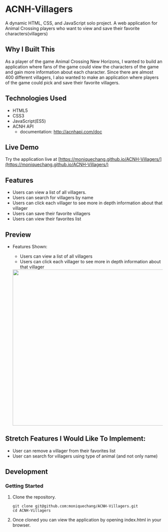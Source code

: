 # ACNH-Villagers

A dynamic HTML, CSS, and JavaScript solo project.
A web application for Animal Crossing players who want to view and save their favorite characters(villagers)

## Why I Built This

As a player of the game Animal Crossing New Horizons, I wanted to build an application where fans of the game could view the characters of the game and gain more information about each character. Since there are almost 400 different villagers, I also wanted to make an application where players of the game could pick and save their favorite villagers.

## Technologies Used

- HTML5
- CSS3
- JavaScript(ES5)
- ACNH API
  - documentation: http://acnhapi.com/doc

## Live Demo

Try the application live at [https://moniquechang.github.io/ACNH-Villagers/](https://moniquechang.github.io/ACNH-Villagers/)

## Features

- Users can view a list of all villagers.
- Users can search for villagers by name
- Users can click each villager to see more in depth information about that villager
- Users can save their favorite villagers
- Users can view their favorites list

## Preview

- Features Shown:
  - Users can view a list of all villagers
  - Users can click each villager to see more in depth information about that villager
  
  
  <img src="images/user-can-view-villager-info.gif" width=500>

## Stretch Features I Would Like To Implement:
- User can remove a villager from their favorites list
- User can search for villagers using type of animal (and not only name)

## Development

### Getting Started

1. Clone the repository.

    ```shell
    git clone git@github.com:moniquechang/ACNH-Villagers.git
    cd ACNH-Villagers
    ```

1. Once cloned you can view the application by opening index.html in your browser.

